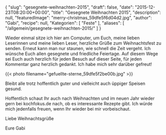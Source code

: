 {
    "slug": "gesegnete-weihnachten-2015",
    "draft": false,
    "date": "2015-12-23T08:20:00+00:00",
    "title": "Gesegnete Weihnachten 2015",
    "description": null,
    "featuredImage": "merry-christmas_59dfe5f6d04d2.jpg",
    "author": "Gabi",
    "recipe": null,
    "Kategorien": [
        "Feste"
    ],
    "aliases": [
        "\/allgemein\/gesegnete-weihnachten-2015\/"
    ]
}

Wieder einmal sitze ich hier am Computer, um Euch, meine lieben Leserinnen und meine lieben Leser, herzliche Grüße zum Weihnachtsfest zu senden. Erneut kann man nur staunen, wie schnell die Zeit vergeht. Ich wünsche Euch allen gesegnete und friedliche Feiertage. Auf diesem Wege sei Euch auch herzlich für jeden Besuch auf dieser Seite, für jeden Kommentar ganz herzlich gedankt. Ich habe mich sehr darüber gefreut!

{{< photo filename="gefuellte-sterne_59dfe5f2be00b.jpg" >}}

Bleibt alle trotz hoffentlich guter und vielleicht auch üppiger Speisen gesund.

Hoffentlich schaut Ihr auch nach Weihnachten und im neuen Jahr wieder gern bei kochfokus.de nach, ob es interessante Rezepte gibt. Ich würde mich jedenfalls freuen, wenn Ihr wieder bei mir vorbeischaut.

Liebe Weihnachtsgrüße

Eure Gabi